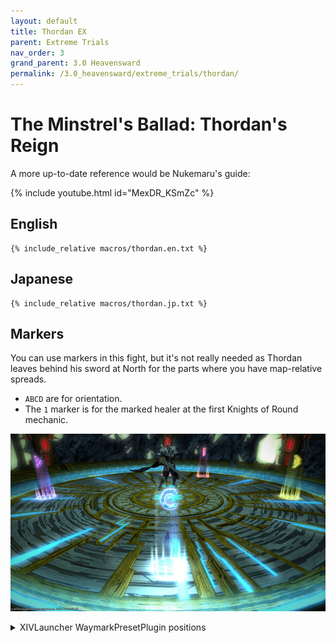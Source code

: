 ```yaml
---
layout: default
title: Thordan EX
parent: Extreme Trials
nav_order: 3
grand_parent: 3.0 Heavensward
permalink: /3.0_heavensward/extreme_trials/thordan/
---
```


# The Minstrel's Ballad: Thordan's Reign

A more up-to-date reference would be Nukemaru's guide:

{% include youtube.html id="MexDR_KSmZc" %}

## English
```
{% include_relative macros/thordan.en.txt %}
```

## Japanese
```
{% include_relative macros/thordan.jp.txt %}
```

## Markers

You can use markers in this fight, but it's not really needed as Thordan leaves behind his sword at North for the parts where you have map-relative spreads.

- `ABCD` are for orientation.
- The `1` marker is for the marked healer at the first Knights of Round mechanic.

![](images/markers.jpg)
<details markdown=block>
<summary>XIVLauncher WaymarkPresetPlugin positions</summary>

```json
{
  "Name":"Thordan EX",
  "MapID":91,
  "A":{"X":0.0,"Y":0.039,"Z":-19.0,"ID":0,"Active":true},
  "B":{"X":19.0,"Y":0.039,"Z":0.0,"ID":1,"Active":true},
  "C":{"X":0.0,"Y":0.039,"Z":19.0,"ID":2,"Active":true},
  "D":{"X":-19.0,"Y":0.039,"Z":0.0,"ID":3,"Active":true},
  "One":{"X":8.03,"Y":0.0,"Z":-17.22,"ID":4,"Active":true},
  "Two":{"X":0.0,"Y":0.0,"Z":0.0,"ID":5,"Active":false},
  "Three":{"X":0.0,"Y":0.0,"Z":0.0,"ID":6,"Active":false},
  "Four":{"X":0.0,"Y":0.0,"Z":0.0,"ID":7,"Active":false}
}
```

</details>